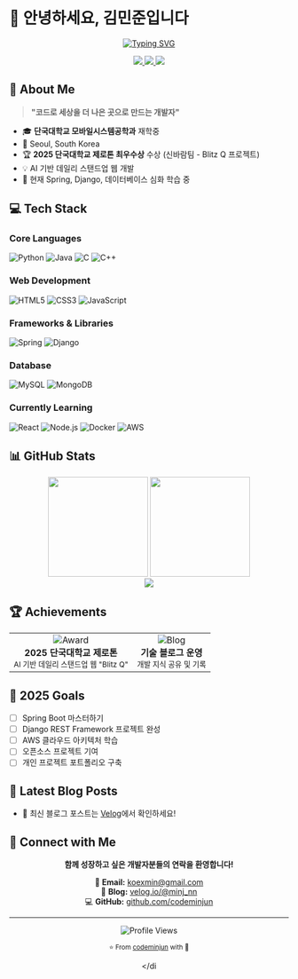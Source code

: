# 👋 안녕하세요, 김민준입니다

<div align="center">
  
  [![Typing SVG](https://readme-typing-svg.demolab.com?font=Fira+Code&size=28&duration=2800&pause=2000&color=6366F1&center=true&vCenter=true&width=800&lines=Full+Stack+Developer;AI%2FML+Enthusiast;Always+Learning%2C+Always+Growing+🌱)](https://git.io/typing-svg)
  
  <p align="center">
    <a href="mailto:koexmin@gmail.com">
      <img src="https://img.shields.io/badge/Gmail-D14836?style=flat-square&logo=gmail&logoColor=white" />
    </a>
    <a href="https://velog.io/@minj_nn/posts">
      <img src="https://img.shields.io/badge/Velog-20C997?style=flat-square&logo=velog&logoColor=white" />
    </a>
    <a href="https://github.com/codeminjun">
      <img src="https://img.shields.io/badge/GitHub-181717?style=flat-square&logo=github&logoColor=white" />
    </a>
  </p>
  
</div>

## 🎯 About Me

> **"코드로 세상을 더 나은 곳으로 만드는 개발자"**

- 🎓 **단국대학교 모바일시스템공학과** 재학중
- 📍 Seoul, South Korea
- 🏆 **2025 단국대학교 제로톤 최우수상** 수상 (신바람팀 - Blitz Q 프로젝트)
- 💡 AI 기반 데일리 스탠드업 웹 개발
- 🌱 현재 Spring, Django, 데이터베이스 심화 학습 중

## 💻 Tech Stack

### **Core Languages**
![Python](https://img.shields.io/badge/Python-3776AB?style=flat-square&logo=python&logoColor=white)
![Java](https://img.shields.io/badge/Java-007396?style=flat-square&logo=java&logoColor=white)
![C](https://img.shields.io/badge/C-A8B9CC?style=flat-square&logo=c&logoColor=black)
![C++](https://img.shields.io/badge/C++-00599C?style=flat-square&logo=cplusplus&logoColor=white)

### **Web Development**
![HTML5](https://img.shields.io/badge/HTML5-E34F26?style=flat-square&logo=html5&logoColor=white)
![CSS3](https://img.shields.io/badge/CSS3-1572B6?style=flat-square&logo=css3&logoColor=white)
![JavaScript](https://img.shields.io/badge/JavaScript-F7DF1E?style=flat-square&logo=javascript&logoColor=black)

### **Frameworks & Libraries**
![Spring](https://img.shields.io/badge/Spring-6DB33F?style=flat-square&logo=spring&logoColor=white)
![Django](https://img.shields.io/badge/Django-092E20?style=flat-square&logo=django&logoColor=white)

### **Database**
![MySQL](https://img.shields.io/badge/MySQL-4479A1?style=flat-square&logo=mysql&logoColor=white)
![MongoDB](https://img.shields.io/badge/MongoDB-47A248?style=flat-square&logo=mongodb&logoColor=white)

### **Currently Learning**
![React](https://img.shields.io/badge/React-61DAFB?style=flat-square&logo=react&logoColor=black)
![Node.js](https://img.shields.io/badge/Node.js-339933?style=flat-square&logo=node.js&logoColor=white)
![Docker](https://img.shields.io/badge/Docker-2496ED?style=flat-square&logo=docker&logoColor=white)
![AWS](https://img.shields.io/badge/AWS-232F3E?style=flat-square&logo=amazon-aws&logoColor=white)

## 📊 GitHub Stats

<div align="center">
  <img height="180em" src="https://github-readme-stats.vercel.app/api?username=codeminjun&show_icons=true&theme=dracula&include_all_commits=true&count_private=true"/>
  <img height="180em" src="https://github-readme-stats.vercel.app/api/top-langs/?username=codeminjun&layout=compact&langs_count=8&theme=dracula"/>
</div>

<div align="center">
  <img src="https://github-readme-streak-stats.herokuapp.com/?user=codeminjun&theme=dracula&hide_border=false" />
</div>

## 🏆 Achievements

<table>
  <tr>
    <td align="center">
      <img src="https://img.shields.io/badge/🥇-최우수상-gold?style=for-the-badge" alt="Award"/>
      <br/>
      <strong>2025 단국대학교 제로톤</strong>
      <br/>
      <sub>AI 기반 데일리 스탠드업 웹 "Blitz Q"</sub>
    </td>
    <td align="center">
      <img src="https://img.shields.io/badge/📚-Tech_Blog-20C997?style=for-the-badge" alt="Blog"/>
      <br/>
      <strong>기술 블로그 운영</strong>
      <br/>
      <sub>개발 지식 공유 및 기록</sub>
    </td>
  </tr>
</table>

## 🎯 2025 Goals

- [ ] Spring Boot 마스터하기
- [ ] Django REST Framework 프로젝트 완성
- [ ] AWS 클라우드 아키텍처 학습
- [ ] 오픈소스 프로젝트 기여
- [ ] 개인 프로젝트 포트폴리오 구축

## 📝 Latest Blog Posts

<!-- BLOG-POST-LIST:START -->
- 📌 최신 블로그 포스트는 [Velog](https://velog.io/@minj_nn/posts)에서 확인하세요!
<!-- BLOG-POST-LIST:END -->

## 🤝 Connect with Me

<div align="center">
  
  **함께 성장하고 싶은 개발자분들의 연락을 환영합니다!**
  
  📧 **Email:** koexmin@gmail.com  
  📝 **Blog:** [velog.io/@minj_nn](https://velog.io/@minj_nn/posts)  
  💻 **GitHub:** [github.com/codeminjun](https://github.com/codeminjun)
  
</div>

---

<div align="center">
  
  ![Profile Views](https://komarev.com/ghpvc/?username=codeminjun&color=6366F1&style=flat-square&label=Profile+Views)
  
  <sub>⭐ From [codeminjun](https://github.com/codeminjun) with 💙</sub>
  
</di
